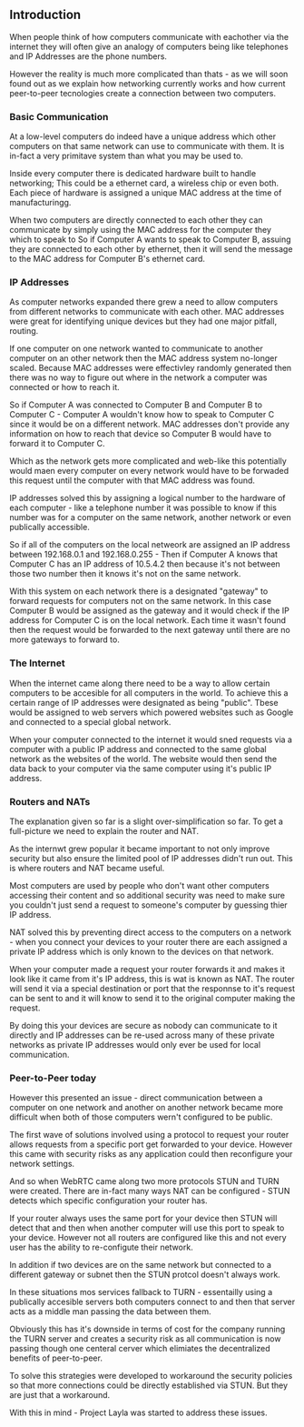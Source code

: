 ## Introduction

When people think of how computers communicate with eachother via the internet they will often
give an analogy of computers being like telephones and IP Addresses are the phone numbers.

However the reality is much more complicated than thats - as we will soon found out as we explain 
how networking currently works and how current peer-to-peer tecnologies create a connection 
between two computers.

### Basic Communication

At a low-level computers do indeed have a unique address which other computers on that same network
can use to communicate with them. It is in-fact a very primitave system than what you may be used to.

Inside every computer there is dedicated hardware built to handle networking; This could be a
ethernet card, a wireless chip or even both. Each piece of hardware is assigned a unique MAC address
at the time of manufacturingg.

When two computers are directly connected to each other they can communicate by simply using the MAC
address for the computer they which to speak to So if Computer A wants to speak to Computer B, 
assuing they are connected to each other by ethernet, then it will send the message to the MAC
address for Computer B's ethernet card.

### IP Addresses

As computer networks expanded there grew a need to allow computers from different networks to 
communicate with each other. MAC addresses were great for identifying unique devices but they 
had one major pitfall, routing. 

If one computer on one network wanted to communicate to another computer on an other network
then the MAC address system no-longer scaled. Because MAC addresses were effectivley randomly
generated then there was no way to figure out where in the network a computer was connected
or how to reach it.

So if Computer A was connected to Computer B and Computer B to Computer C - Computer A wouldn't
know how to speak to Computer C since it would be on a different network. MAC addresses don't
provide any information on how to reach that device so Computer B would have to forward it to
Computer C.

Which as the network gets more complicated and web-like this potentially would maen every computer
on every network would have to be forwaded this request until the computer with that MAC address
was found.

IP addresses solved this by assigning a logical number to the hardware of each computer - like a
telephone number it was possible to know if this number was for a computer on the same
network, another network or even publically accessible.

So if all of the computers on the local netweork are assigned an IP address between 192.168.0.1 and 
192.168.0.255 - Then if Computer A knows that Computer C has an IP address of 10.5.4.2 then
because it's not between those two number then it knows it's not on the same network.

With this system on each network there is a designated "gateway" to forward requests for computers
not on the same network. In this case Computer B would be assigned as the gateway and it would check
if the IP address for Computer C is on the local network. Each time it wasn't found then the request
would be forwarded to the next gateway until there are no more gateways to forward to.

### The Internet

When the internet came along there need to be a way to allow certain computers to be accesible for
all computers in the world. To achieve this a certain range of IP addresses were designated as being
"public". Tbese would be assigned to web servers which powered websites such as Google and connected
to a special global network.

When your computer connected to the internet it would sned requests via a computer with a public
IP address and connected to the same global network as the websites of the world. The website
would then send the data back to your computer via the same computer using it's public IP address.

### Routers and NATs

The explanation given so far is a slight over-simplification so far. To get a full-picture we
need to explain the router and NAT.

As the internwt grew popular it became important to not only improve security but also ensure the
limited pool of IP addresses didn't run out. This is where routers and NAT became useful.

Most computers are used by people who don't want other computers accessing their content and so
additional security was need to make sure you couldn't just send a request to someone's computer
by guessing thier IP address.

NAT solved this by preventing direct access to the computers on a network - when you connect your
devices to your router there are each assigned a private IP address which is only known to the
devices on that network.

When your computer made a request your router forwards it and makes it look like it came from it's
IP address, this is wat is known as NAT. The router will send it via a special destination or port
that the responnse to it's request can be sent to and it will know to send it to the original 
computer making the request.

By doing this your devices are secure as nobody can communicate to it directly and IP addresses can
be re-used across many of these private networks as private IP addresses would only ever be used for
local communication.

### Peer-to-Peer today

However this presented an issue - direct communication between a computer on one network and another
on another network became more difficult when both of those computers wern't configured to be public.

The first wave of solutions involved using a protocol to request your router allows requests from
a specific port get forwarded to your device. However this came with security risks as any
application could then reconfigure your network settings.

And so when WebRTC came along two more protocols STUN and TURN were created. There are in-fact
many ways NAT can be configured - STUN detects which specific configuration your router has.

If your router always uses the same port for your device then STUN will detect that and then
when another computer will use this port to speak to your device. However not all routers
are configured like this and not every user has the ability to re-configute their network.

In addition if two devices are on the same network but connected to a different gateway or
subnet then the STUN protcol doesn't always work.

In these situations mos services fallback to TURN - essentailly using a publically accesible servers
both computers connect to and then that server acts as a middle man passing the data between them.

Obviously this has it's downside in terms of cost for the company running the TURN server and
creates a security risk as all communication is now passing though one centeral cerver which
elimiates the decentralized benefits of peer-to-peer.

To solve this strategies were developed to workaround the security policies so that more connections
could be directly established via STUN. But they are just that a workaround.

With this in mind  - Project Layla was started to address these issues.